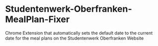 # Studentenwerk-Oberfranken-MealPlan-Fixer
Chrome Extension that automatically sets the default date to the current date for the meal plans on the Studentenwerk Oberfranken Website
